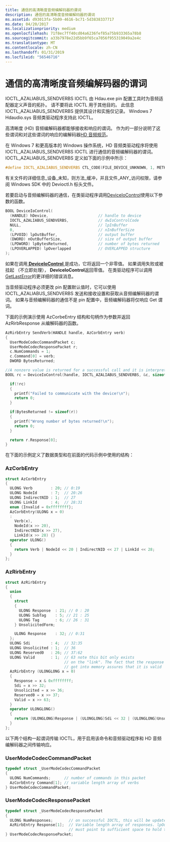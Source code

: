 ```yaml
---
title: 通信的高清晰度音频编解码器的谓词
description: 通信的高清晰度音频编解码器的谓词
ms.assetid: d93013fa-5b09-4616-bc71-5d3838337717
ms.date: 04/20/2017
ms.localizationpriority: medium
ms.openlocfilehash: 71f8ec7ff40cd04a6236fef85a75b933365a78b8
ms.sourcegitcommit: a33b7978e22d5bb9f65ca7056f955319049a2e4c
ms.translationtype: MT
ms.contentlocale: zh-CN
ms.lasthandoff: 01/31/2019
ms.locfileid: "56546716"
---
```

# <a name="communicating-verbs-with-the-hd-audio-codec"></a>通信的高清晰度音频编解码器的谓词


IOCTL\_AZALIABUS\_SENDVERBS IOCTL 由 Hdau.exe pin 配置工具时为音频适配器定义声音的拓扑。 请不要将此 IOCTL 用于其他目的。 此信息 IOCTL\_AZALIABUS\_SENDVERBS 提供其设计和实施仅记录。 Windows 7 Hdaudio.sys 音频类驱动程序支持此 IOCTL。

高清晰度 (HD) 音频编解码器都能够接收和响应的谓词。 作为的一部分说明了这些谓词和对这些谓词的响应的编解码器[HD 音频规范](https://go.microsoft.com/fwlink/p/?linkid=169394)。

在 Windows 7 和更高版本的 Windows 操作系统，HD 音频类驱动程序将使用 IOCTL\_AZALIABUS\_SENDVERBS IOCTL 进行通信的音频编解码器的谓词。 IOCTL\_AZALIABUS\_SENDVERBS 定义如下面的示例中所示：

```cpp
#define IOCTL_AZALIABUS_SENDVERBS CTL_CODE(FILE_DEVICE_UNKNOWN, 1, METHOD_BUFFERED, FILE_ANY_ACCESS)
```

有关文件的详细信息\_设备\_未知，则方法\_缓冲，并且文件\_ANY\_访问权限，请参阅 Windows SDK 中的 Devioctl.h 标头文件。

若要启动与音频编解码器的通信，在类驱动程序调用[DeviceIoControl](https://go.microsoft.com/fwlink/p/?linkid=124239)使用以下参数的函数。

```cpp
BOOL DeviceIoControl(
  (HANDLE) hDevice,                      // handle to device
  IOCTL_AZALIABUS_SENDVERBS,             // dwIoControlCode
  NULL,                                  // lpInBuffer
  0,                                     // nInBufferSize
  (LPVOID) lpOutBuffer,                  // output buffer
  (DWORD) nOutBufferSize,                // size of output buffer
  (LPDWORD) lpBytesReturned,             // number of bytes returned
  (LPOVERLAPPED) lpOverlapped            // OVERLAPPED structure
);
```

如果在调用[ **DeviceIoControl** ](https://msdn.microsoft.com/library/windows/desktop/aa363216)是成功，它将返回一个非零值。 如果调用失败或被挂起 （不立即处理）， **DeviceIoControl**返回零值。 在类驱动程序可以调用[GetLastError](https://go.microsoft.com/fwlink/p/?linkid=169416)的更详细的错误消息。

当音频驱动程序必须更改 pin 配置默认值时，它可以使用 IOCTL\_AZALIABUS\_SENDVERBS 发送和接收设置和获取从音频编解码器的谓词。 如果与音频编解码器的通信不是 pin 配置中，音频编解码器将仅响应 Get 谓词。

下面的示例演示使用 AzCorbeEntry 结构和句柄作为参数并返回 AzRirbResponse 从编解码器的函数。

```cpp
AzRirbEntry SendVerb(HANDLE handle, AzCorbEntry verb)
{
  UserModeCodecCommandPacket c;
  UserModeCodecResponsePacket r;
  c.NumCommands = 1;
  c.Command[0] = verb;
  DWORD BytesReturned;

//A nonzero value is returned for a successful call and it is interpreted as TRUE  
BOOL rc = DeviceIoControl(handle, IOCTL_AZALIABUS_SENDVERBS, &c, sizeof(c), &r, sizeof(r), &BytesReturned, 0);

  if(!rc)
  {
    printf("Failed to communicate with the device!\n");
    return 0;
  }

  if(BytesReturned != sizeof(r))
  {
    printf("Wrong number of bytes returned!\n");
    return 0;
  }

  return r.Response[0];
}
```

在下面的示例定义了数据类型和在前面的代码示例中使用的结构：

### <a name="span-idazcorbentryspanspan-idazcorbentryspan-azcorbentry"></a><span id="azcorbentry"></span><span id="AZCORBENTRY"></span> AzCorbEntry

```cpp
struct AzCorbEntry
{
  ULONG Verb        : 20; // 0:19
  ULONG NodeId      : 7;  // 20:26
  ULONG IndirectNID : 1;  // 27
  ULONG LinkId      : 4;  // 28:31
  enum {Invalid = 0xffffffff};
  AzCorbEntry(ULONG x = 0)
  :
    Verb(x),
    NodeId(x >> 20),
    IndirectNID(x >> 27),
    LinkId(x >> 28) {}
  operator ULONG()
  {
    return Verb | NodeId << 20 | IndirectNID << 27 | LinkId << 28;
  }
};
```

### <a name="span-idazrirbentryspanspan-idazrirbentryspan-azrirbentry"></a><span id="azrirbentry"></span><span id="AZRIRBENTRY"></span> AzRirbEntry

```cpp
struct AzRirbEntry
{
  union
  {
    struct 
    {
      ULONG Response  : 21; // 0 : 20
      ULONG SubTag    : 5; // 21 : 25
      ULONG Tag       : 6; // 26 : 31
    } UnsolicitedForm;

    ULONG Response    : 32; // 0:31
  };
  ULONG Sdi         : 4;  // 32:35
  ULONG Unsolicited : 1;  // 36
  ULONG Reserved0   : 26; // 37:62
  ULONG Valid       : 1;  // 63 note this bit only exists
                          // on the "link". The fact that the response
                          // got into memory assures that it is valid
  AzRirbEntry (ULONGLONG x = 0)
  {
    Response = x & 0xffffffff;
    Sdi = x >> 32;
    Unsolicited = x >> 36;
    Reserved0 = x >> 37;
    Valid = x >> 63;
  }
  operator ULONGLONG()
  {
    return (ULONGLONG)Response | (ULONGLONG)Sdi << 32 | (ULONGLONG)Unsolicited << 36 | (ULONGLONG)Reserved0 << 37 | (ULONGLONG)Valid << 63;
  }
};
```

以下两个结构一起谓词传输 IOCTL，用于启用该命令和音频驱动程序和 HD 音频编解码器之间传输响应。

### <a name="span-idusermodecodeccommandpacketspanspan-idusermodecodeccommandpacketspan-usermodecodeccommandpacket"></a><span id="usermodecodeccommandpacket"></span><span id="USERMODECODECCOMMANDPACKET"></span> UserModeCodecCommandPacket

```cpp
typedef struct _UserModeCodecCommandPacket
{
  ULONG NumCommands;      // number of commands in this packet
  AzCorbEntry Command[1]; // variable length array of verbs
} UserModeCodecCommandPacket;
```

### <a name="span-idusermodecodecresponsepacketspanspan-idusermodecodecresponsepacketspan-usermodecodecresponsepacket"></a><span id="usermodecodecresponsepacket"></span><span id="USERMODECODECRESPONSEPACKET"></span> UserModeCodecResponsePacket

```cpp
typedef struct _UserModeCodecResponsePacket
{
  ULONG NumResponses;       // on successful IOCTL, this will be updated with the number of responses.
  AzRirbEntry Response[1];  // Variable length array of responses. lpOutBuffer param to DeviceIoControl
                            // must point to sufficient space to hold this IOCTL with all its responses 
} UserModeCodecResponsePacket;
```

 

 




